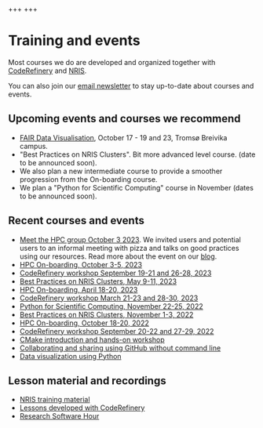 +++
+++

# Training and events

Most courses we do are developed and organized together with
[CodeRefinery](https://coderefinery.org/) and
[NRIS](https://documentation.sigma2.no/).

You can also join our [email newsletter](@/contact.md) to stay up-to-date about
courses and events.


## Upcoming events and courses we recommend
- [FAIR Data Visualisation](https://uit.no/tavla/artikkel/823818/fair_data_visualisation), October 17 - 19 and 23, Tromsø Breivika campus.
- "Best Practices on NRIS Clusters". Bit more advanced level course. (date to be announced soon).
- We also plan a new intermediate course to provide a smoother progression from the On-boarding course.
- We plan a "Python for Scientific Computing" course in November (dates to be announced soon).


## Recent courses and events
- [Meet the HPC group October 3 2023](@/events/outreach2023.md). We invited users and potential users to an informal meeting with pizza and talks on good practices using our resources. Read more about the event on our [blog](@/blog/2023-outreach-event.md).
- [HPC On-boarding, October 3-5, 2023](https://documentation.sigma2.no/training/events/2023-10-hpc-on-boarding.html)
- [CodeRefinery workshop September 19-21 and 26-28, 2023](https://coderefinery.github.io/2023-09-19-workshop/)
- [Best Practices on NRIS Clusters, May 9-11, 2023](https://documentation.sigma2.no/training/events/2023-05-best-practices-on-NRIS-clusters.html)
- [HPC On-boarding, April 18-20, 2023](https://documentation.sigma2.no/training/events/2023-04-hpc-on-boarding.html)
- [CodeRefinery workshop March 21-23 and 28-30, 2023](https://coderefinery.org/workshops/upcoming/)
- [Python for Scientific Computing, November 22-25, 2022](https://scicomp.aalto.fi/training/scip/python-for-scicomp-2022/)
- [Best Practices on NRIS Clusters, November 1-3, 2022](https://documentation.sigma2.no/training/events.html)
- [HPC On-boarding, October 18-20, 2022](https://documentation.sigma2.no/training/events.html)
- [CodeRefinery workshop September 20-22 and 27-29, 2022](https://coderefinery.github.io/2022-09-20-workshop/)
- [CMake introduction and hands-on workshop](https://coderefinery.github.io/cmake-workshop/)
- [Collaborating and sharing using GitHub without command line](https://coderefinery.github.io/github-without-command-line/)
- [Data visualization using Python](https://coderefinery.github.io/data-visualization-python/)


## Lesson material and recordings

- [NRIS training material](https://documentation.sigma2.no/training/material.html)
- [Lessons developed with CodeRefinery](https://coderefinery.org/lessons/)
- [Research Software Hour](https://researchsoftwarehour.github.io/)
